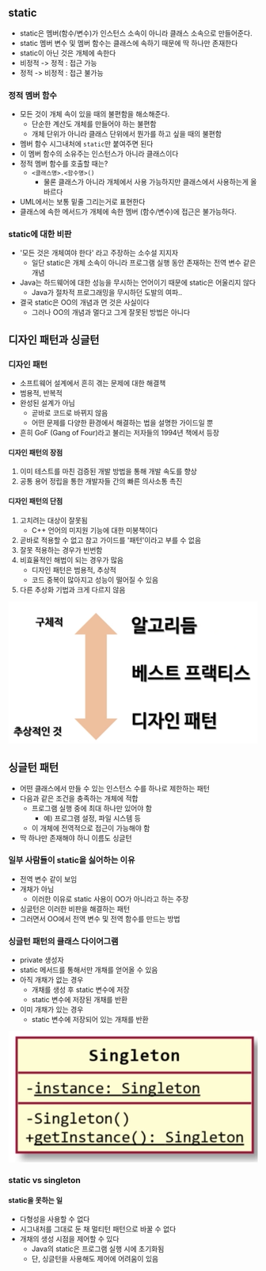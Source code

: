 ## static

- static은 멤버(함수/변수)가 인스턴스 소속이 아니라 클래스 소속으로 만들어준다.
- static 멤버 변수 및 멤버 함수는 클래스에 속하기 때문에 딱 하나만 존재한다
- static이 아닌 것은 개체에 속한다
- 비정적 -> 정적 : 접근 가능
- 정적 -> 비정적 : 접근 불가능

### 정적 멤버 함수

- 모든 것이 개체 속이 있을 때의 불편함을 해소해준다.
  - 단순한 계산도 개체를 만들어야 하는 불편함
  - 개체 단위가 아니라 클래스 단위에서 뭔가를 하고 싶을 때의 불편함
- 멤버 함수 시그내처에 `static`만 붙여주면 된다
- 이 멤버 함수의 소유주는 인스턴스가 아니라 클래스이다
- 정적 멤버 함수를 호출할 때는?
  - `<클래스명>.<함수명>()`
    - 물론 클래스가 아니라 개체에서 사용 가능하지만 클래스에서 사용하는게 올바르다
- UML에서는 보통 밑줄 그리는거로 표현한다
- 클래스에 속한 메서드가 개체에 속한 멤버 (함수/변수)에 접근은 불가능하다.



### static에 대한 비판

- '모든 것은 개체여야 한다' 라고 주장하는 소수설 지지자
  - 일단 static은 개체 소속이 아니라 프로그램 실행 동안 존재하는 전역 변수 같은 개념
- Java는 하드웨어에 대한 성능을 무시하는 언어이기 때문에 static은 어울리지 않다
  - Java가 절차적 프로그래밍을 무시하던 도발의 여파..
- 결국 static은 OO의 개념과 먼 것은 사실이다
  - 그러나 OO의 개념과 멀다고 그게 잘못된 방법은 아니다



## 디자인 패턴과 싱글턴

### 디자인 패턴

- 소프트웨어 설계에서 흔히 겪는 문제에 대한 해결책
- 범용적, 반복적
- 완성된 설계가 아님
  - 곧바로 코드로 바뀌지 않음
  - 어떤 문제를 다양한 환경에서 해결하는 법을 설명한 가이드일 뿐
- 흔히 GoF (Gang of Four)라고 불리는 저자들의 1994년 책에서 등장

#### 디자인 패턴의 장점

1. 이미 테스트를 마친 검증된 개발 방법을 통해 개발 속도를 향상
2. 공통 용어 정립을 통한 개발자들 간의 빠른 의사소통 촉진

#### 디자인 패턴의 단점

1. 고치려는 대상이 잘못됨
   - C++ 언어의 미지원 기능에 대한 미봉책이다
2. 곧바로 적용할 수 없고 참고 가이드를 '패턴'이라고 부를 수 없음
3. 잘못 적용하는 경우가 빈번함
4. 비효율적인 해법이 되는 경우가 많음
   - 디자인 패턴은 범용적, 추상적
   - 코드 중복이 많아지고 성능이 떨어질 수 있음
5. 다른 추상화 기법과 크게 다르지 않음

![디자인패턴](./images/05_1.png)



## 싱글턴 패턴

- 어떤 클래스에서 만들 수 있는 인스턴스 수를 하나로 제한하는 패턴
- 다음과 같은 조건을 충족하는 개체에 적합
  - 프로그램 실행 중에 최대 하나만 있어야 함
    - 예) 프로그램 설정, 파일 시스템 등
  - 이 개체에 전역적으로 접근이 가능해야 함
- 딱 하나만 존재해야 하니 이름도 싱글턴

### 일부 사람들이 static을 싫어하는 이유

- 전역 변수 같이 보임
- 개채가 아님
  - 이러한 이유로 static 사용이 OO가 아니라고 하는 주장
- 싱글턴은 이러한 비판을 해결하는 패턴
- 그러면서 OO에서 전역 변수 및 전역 함수를 만드는 방법

### 싱글턴 패턴의 클래스 다이어그램

- private 생성자
- static 메서드를 통해서만 개채를 얻어올 수 있음
- 아직 개채가 없는 경우
  - 개채를 생성 후 static 변수에 저장
  - static 변수에 저장된 개채를 반환
- 이미 개채가 있는 경우
  - static 변수에 저장되어 있는 개채를 반환

![singleton](./images/05_2.png)

### static vs singleton

#### static을 못하는 일

- 다형성을 사용할 수 없다
- 시그내처를 그대로 둔 채 멀티턴 패턴으로 바꿀 수 없다
- 개채의 생성 시점을 제어할 수 있다
  - Java의 static은 프로그램 실행 시에 초기화됨
  - 단, 싱글턴을 사용해도 제어에 어려움이 있음

